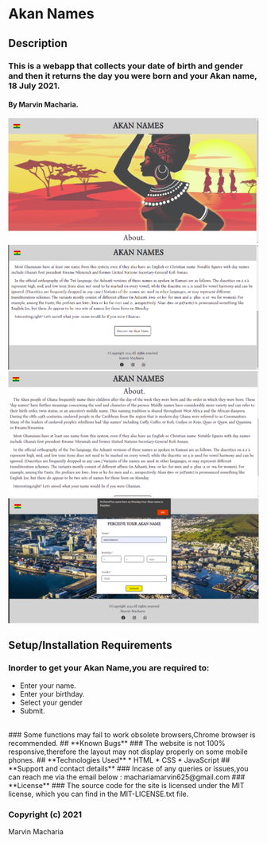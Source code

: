 # **Akan Names**
## **Description**
### This is a webapp that collects your date of birth and gender and then it returns the day you were born and your Akan name, 18 July 2021.
#### By **Marvin Macharia.**
![Website image](/Assets/s1.png)
![Website image](/Assets/s2.png)
![Website image](/Assets/s3.png)
![Website image](/Assets/s4.png)
## **Setup/Installation Requirements**
### Inorder to get your Akan Name,you are required to:
* Enter your name.
* Enter your birthday.
* Select your gender
* Submit.
<br>
### Some functions may fail to work obsolete browsers,Chrome browser is recommended.
## **Known Bugs**
### The website is not 100% responsive,therefore the layout may not display properly on some mobile phones.
## **Technologies Used**
* HTML
* CSS
* JavaScript
## **Support and contact details**
### Incase of any queries or issues,you can reach me via the email below : machariamarvin625@gmail.com
### **License**
### The source code for the site is licensed under the MIT license, which you can find in the MIT-LICENSE.txt file.
<br>

### Copyright (c) 2021 
Marvin Macharia